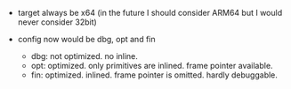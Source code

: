- target always be x64 (in the future I should consider ARM64 but I would never consider 32bit)

- config now would be dbg, opt and fin
  - dbg: not optimized. no inline.
  - opt: optimized. only primitives are inlined. frame pointer available.
  - fin: optimized. inlined. frame pointer is omitted. hardly debuggable.

